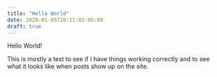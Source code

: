 ```yaml
---
title: "Hello World"
date: 2020-01-05T20:11:02-05:00
draft: true
---
```

Hello World!

This is mostly a test to see if I have things working correctly and to see what it looks like when posts show up on the site.
